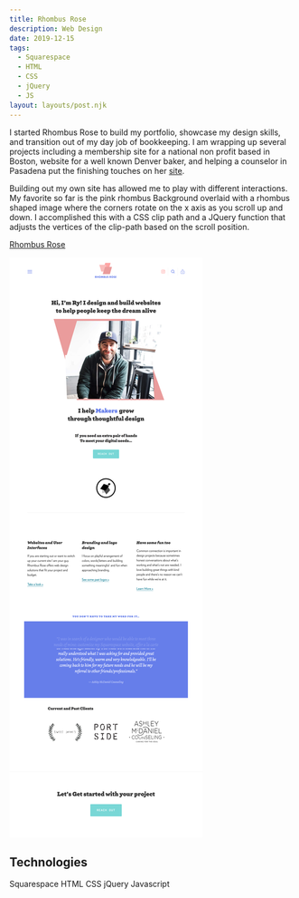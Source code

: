 ```yaml
---
title: Rhombus Rose
description: Web Design
date: 2019-12-15
tags:
  - Squarespace
  - HTML
  - CSS
  - jQuery
  - JS
layout: layouts/post.njk
---
```


I started Rhombus Rose to build my portfolio, showcase my design skills, and transition out of my day job of bookkeeping. I am wrapping up several projects including a membership site for a national non profit based in Boston, website for a well known Denver baker, and helping a counselor in Pasadena put the finishing touches on her [site](http://ashleymcdanielcounseling.com).

Building out my own site has allowed me to play with different interactions. My favorite so far is the pink rhombus Background overlaid with a rhombus shaped image where the corners rotate on the x axis as you scroll up and down. I accomplished this with a CSS clip path and a JQuery function that adjusts the vertices of the clip-path based on the scroll position.

[Rhombus Rose](http://rhombusrose.com)

![Rhombus Rose Website](/img/rhombusrose.png)

## Technologies

Squarespace HTML CSS jQuery Javascript
